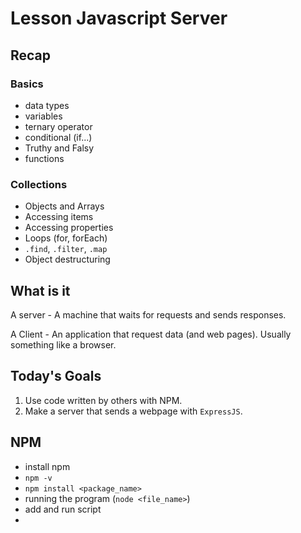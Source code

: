 # Lesson Javascript Server

## Recap

### Basics

- data types
- variables
- ternary operator
- conditional (if...)
- Truthy and Falsy
- functions

### Collections

- Objects and Arrays
- Accessing items
- Accessing properties
- Loops (for, forEach)
- `.find`, `.filter`, `.map`
- Object destructuring

## What is it

A server - A machine that waits for requests and sends responses.

A Client - An application that request data (and web pages). Usually something like a browser.

## Today's Goals

1. Use code written by others with NPM.
1. Make a server that sends a webpage with `ExpressJS`.

## NPM

- install npm
- `npm -v`
- `npm install <package_name>`
- running the program (`node <file_name>`)
- add and run script
-
